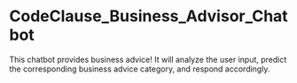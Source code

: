 # CodeClause_Business_Advisor_Chatbot
This chatbot provides business advice! It will analyze the user input, predict the corresponding business advice category, and respond accordingly.
